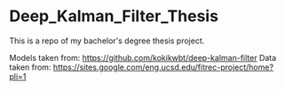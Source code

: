 # Deep_Kalman_Filter_Thesis
This is a repo of my bachelor's degree thesis project.

Models taken from: https://github.com/kokikwbt/deep-kalman-filter
Data taken from: https://sites.google.com/eng.ucsd.edu/fitrec-project/home?pli=1
